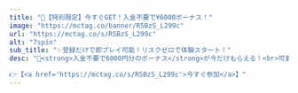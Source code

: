 ```yaml
---
title: "🤑【特別限定】今すぐGET！入金不要で¥6000ボーナス！"
image: "https://mctag.co/banner/R5BzS_L299c"
url: "https://mctag.co/s/R5BzS_L299c"
alt: "7spin"
sub_title: "✨登録だけで即プレイ可能！リスクゼロで体験スタート！"
desc: "📝<strong>入金不要で6000円分のボーナス</strong>が今だけもらえる！<br>可愛いキャラと一緒に、楽しいスロット体験を今すぐ始めよう！</br></br>

👉【<a href='https://mctag.co/s/R5BzS_L299c'>今すぐ参加</a>】"
---
```

